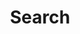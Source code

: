 ---
title: "Search" # in any language you want
layout: "search" # necessary for search
# url: "/archive"
# description: "Description for Search"
summary: "search"
placeholder: "请输入要搜索的内容"
---